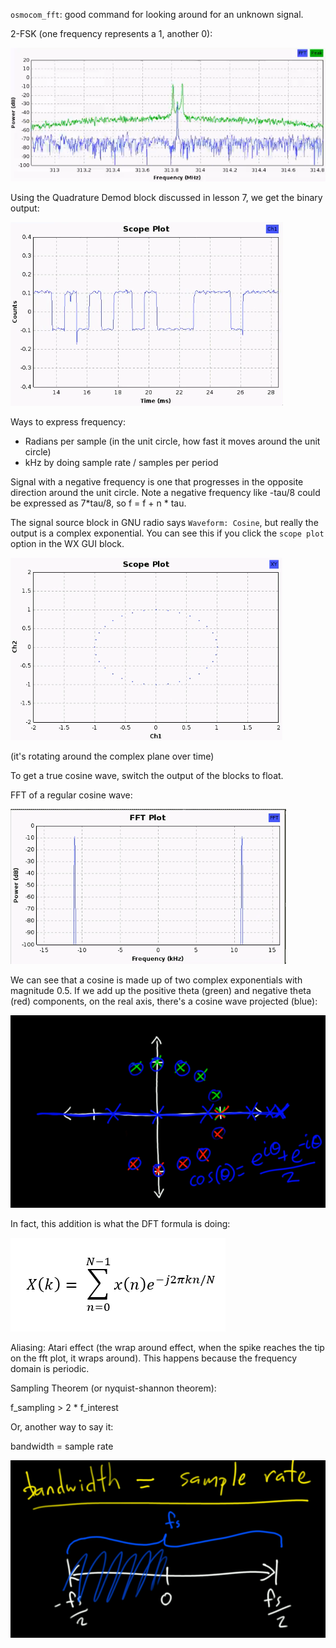 
`osmocom_fft`: good command for looking around for an unknown signal.

2-FSK (one frequency represents a 1, another 0):

![2fsk](2fsk.png)

Using the Quadrature Demod block discussed in lesson 7, we get the binary output:

![quadrature_demod](quadrature_demod.png)

Ways to express frequency:
- Radians per sample (in the unit circle, how fast it moves around the unit circle)
- kHz by doing sample rate / samples per period

Signal with a negative frequency is one that progresses in the opposite direction around the unit circle. Note a negative frequency like -tau/8 could be expressed as 7*tau/8, so f = f + n * tau.

The signal source block in GNU radio says `Waveform: Cosine`, but really the output is a complex exponential. You can see this if you click the `scope plot` option in the WX GUI block.

![pic](pic.png)

(it's rotating around the complex plane over time)

To get a true cosine wave, switch the output of the blocks to float.

FFT of a regular cosine wave:

![pic](pic2.png)

We can see that a cosine is made up of two complex exponentials with magnitude 0.5. If we add up the positive theta (green) and negative theta (red) components, on the real axis, there's a cosine wave projected (blue):

![pic3](pic3.png)

In fact, this addition is what the DFT formula is doing:

![dft](dft.PNG)

Aliasing: Atari effect (the wrap around effect, when the spike reaches the tip on the fft plot, it wraps around). This happens because the frequency domain is periodic.

Sampling Theorem (or nyquist-shannon theorem):

f_sampling > 2 * f_interest

Or, another way to say it:

bandwidth = sample rate

![bw](bw.png)

